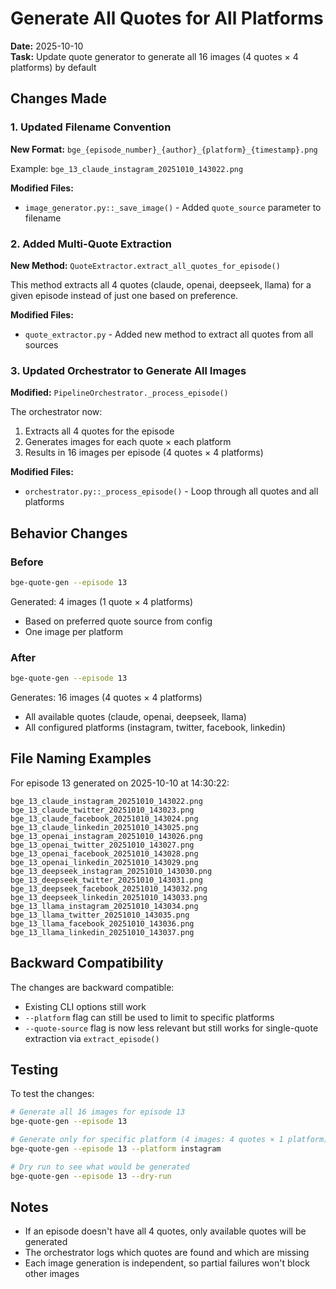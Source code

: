 # Generate All Quotes for All Platforms

**Date:** 2025-10-10  
**Task:** Update quote generator to generate all 16 images (4 quotes × 4 platforms) by default

## Changes Made

### 1. Updated Filename Convention

**New Format:** `bge_{episode_number}_{author}_{platform}_{timestamp}.png`

Example: `bge_13_claude_instagram_20251010_143022.png`

**Modified Files:**
- `image_generator.py::_save_image()` - Added `quote_source` parameter to filename

### 2. Added Multi-Quote Extraction

**New Method:** `QuoteExtractor.extract_all_quotes_for_episode()`

This method extracts all 4 quotes (claude, openai, deepseek, llama) for a given episode instead of just one based on preference.

**Modified Files:**
- `quote_extractor.py` - Added new method to extract all quotes from all sources

### 3. Updated Orchestrator to Generate All Images

**Modified:** `PipelineOrchestrator._process_episode()`

The orchestrator now:
1. Extracts all 4 quotes for the episode
2. Generates images for each quote × each platform
3. Results in 16 images per episode (4 quotes × 4 platforms)

**Modified Files:**
- `orchestrator.py::_process_episode()` - Loop through all quotes and all platforms

## Behavior Changes

### Before
```bash
bge-quote-gen --episode 13
```
Generated: 4 images (1 quote × 4 platforms)
- Based on preferred quote source from config
- One image per platform

### After
```bash
bge-quote-gen --episode 13
```
Generates: 16 images (4 quotes × 4 platforms)
- All available quotes (claude, openai, deepseek, llama)
- All configured platforms (instagram, twitter, facebook, linkedin)

## File Naming Examples

For episode 13 generated on 2025-10-10 at 14:30:22:

```
bge_13_claude_instagram_20251010_143022.png
bge_13_claude_twitter_20251010_143023.png
bge_13_claude_facebook_20251010_143024.png
bge_13_claude_linkedin_20251010_143025.png
bge_13_openai_instagram_20251010_143026.png
bge_13_openai_twitter_20251010_143027.png
bge_13_openai_facebook_20251010_143028.png
bge_13_openai_linkedin_20251010_143029.png
bge_13_deepseek_instagram_20251010_143030.png
bge_13_deepseek_twitter_20251010_143031.png
bge_13_deepseek_facebook_20251010_143032.png
bge_13_deepseek_linkedin_20251010_143033.png
bge_13_llama_instagram_20251010_143034.png
bge_13_llama_twitter_20251010_143035.png
bge_13_llama_facebook_20251010_143036.png
bge_13_llama_linkedin_20251010_143037.png
```

## Backward Compatibility

The changes are backward compatible:
- Existing CLI options still work
- `--platform` flag can still be used to limit to specific platforms
- `--quote-source` flag is now less relevant but still works for single-quote extraction via `extract_episode()`

## Testing

To test the changes:

```bash
# Generate all 16 images for episode 13
bge-quote-gen --episode 13

# Generate only for specific platform (4 images: 4 quotes × 1 platform)
bge-quote-gen --episode 13 --platform instagram

# Dry run to see what would be generated
bge-quote-gen --episode 13 --dry-run
```

## Notes

- If an episode doesn't have all 4 quotes, only available quotes will be generated
- The orchestrator logs which quotes are found and which are missing
- Each image generation is independent, so partial failures won't block other images
